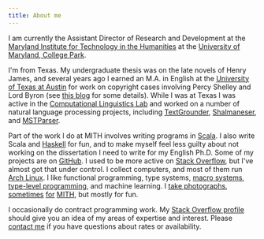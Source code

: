 ```yaml
---
title: About me
---
```


I am currently the Assistant Director of Research and Development at 
the [Maryland Institute for Technology in the Humanities](http://mith.umd.edu/)
at the [University of Maryland, College Park](http://www.umd.edu).

I'm from Texas.
My undergraduate thesis was on the late novels of Henry James, and several years ago I earned an M.A. in English at the
[University of Texas at Austin](http://www.utexas.edu/) for
work on copyright cases involving Percy Shelley and Lord Byron
(see [this blog](http://terminalirony.com/) for some details).
While I was at Texas I was active in the [Computational Linguistics Lab](http://www.utcompling.com/people/students)
and worked on a number of natural language processing projects, including
[TextGrounder](https://bitbucket.org/utcompling/textgrounder),
[Shalmaneser](http://www.coli.uni-saarland.de/projects/salsa/shal/),
and [MSTParser](https://github.com/travisbrown/mstparser).
<!--I also worked on digitization projects for the [Walt Whitman Archive](http://whitmanarchive.org/).-->

Part of the work I do at MITH involves writing programs in
[Scala](http://www.scala-lang.org/).
I also write Scala and [Haskell](http://www.haskell.org/haskellwiki/Haskell) for fun,
and to make myself feel less guilty about not working on the dissertation I need to write for my English Ph.D.
Some of my projects are on [GitHub](https://github.com/travisbrown/).
I used to be more active on [Stack Overflow](http://stackoverflow.com/users/334519/travis-brown),
but I've almost got that under control.
I collect computers, and most of them run [Arch Linux](https://www.archlinux.org/).
I like functional programming, type systems,
[macro systems](http://stackoverflow.com/tags/scala-macros/topusers),
[type-level programming](https://github.com/milessabin/shapeless),
and machine learning.
I [take photographs](http://www.flickr.com/photos/travisbrown/),
[sometimes](http://www.flickr.com/photos/travisbrown/sets/72157632492975714/)
[for](http://www.flickr.com/photos/travisbrown/sets/72157632484974739/)
[MITH](http://www.flickr.com/photos/travisbrown/sets/72157631427840226/),
but mostly for fun.

I occasionally do contract programming work.
My [Stack Overflow profile](http://stackoverflow.com/users/334519/travis-brown)
should give you an idea of my areas of expertise and interest.
Please [contact me](mailto:travisrobertbrown@gmail.com) if you have questions
about rates or availability.

